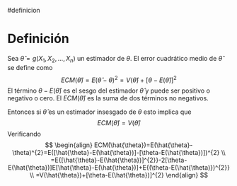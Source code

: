 #definicion
# Definición
Sea $\hat{\theta}=g(X_{1},X_{2},\dots,X_{n})$ un estimador de $\theta$. El error cuadrático medio de $\hat{\theta}$ se define como
$$
ECM(\hat{\theta})=E(\hat{\theta}-\theta)^{2}=V(\hat{\theta})+[\theta-E(\hat{\theta})]^{2}
$$
El término $\theta-E(\hat{\theta})$ es el sesgo del estimador $\hat{\theta}$ y puede ser positivo o negativo o cero. El $ECM(\hat{\theta})$ es la suma de dos términos no negativos.

Entonces si $\hat{\theta}$ es un estimador insesgado de $\theta$ esto implica que
$$
ECM(\hat{\theta})=V(\hat{\theta})
$$
Verificando
$$
\begin{align}
ECM(\hat{\theta})=E(\hat{\theta}-\theta)^{2}=E([\hat{\theta}-E(\hat{\theta})]-[\theta-E(\hat{\theta})])^{2} \\
=E{[\hat{\theta}-E(\hat{\theta})]^{2}}-2[\theta-E(\hat{\theta})]E[\hat{\theta}-E(\hat{\theta})]+E{(\theta-E(\hat{\theta)})^{2}} \\
=V(\hat{\theta})+[\theta-E(\hat{\theta})]^{2}
\end{align}
$$